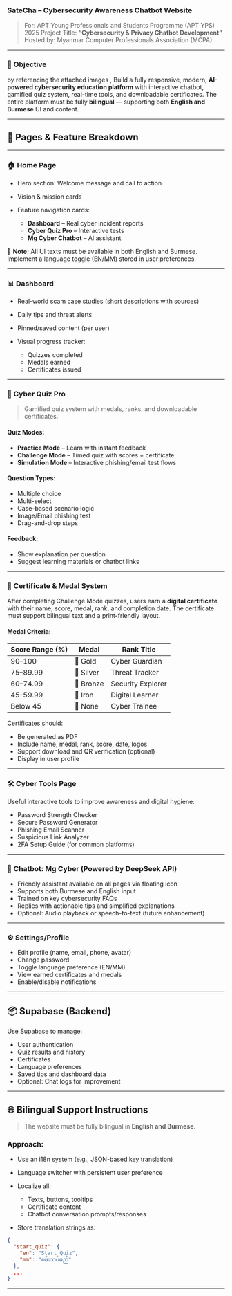 
### **SateCha – Cybersecurity Awareness Chatbot Website**

> For: APT Young Professionals and Students Programme (APT YPS) 2025
> Project Title: **“Cybersecurity & Privacy Chatbot Development”**
> Hosted by: Myanmar Computer Professionals Association (MCPA)

---

### 🎯 Objective

by referencing the attached images , Build a fully responsive, modern, **AI-powered cybersecurity education platform** with interactive chatbot, gamified quiz system, real-time tools, and downloadable certificates. The entire platform must be fully **bilingual** — supporting both **English and Burmese** UI and content.

---

## 🧭 Pages & Feature Breakdown

---

### 🏠 Home Page

* Hero section: Welcome message and call to action
* Vision & mission cards
* Feature navigation cards:

  * **Dashboard** – Real cyber incident reports
  * **Cyber Quiz Pro** – Interactive tests
  * **Mg Cyber Chatbot** – AI assistant

📝 **Note:** All UI texts must be available in both English and Burmese. Implement a language toggle (EN/MM) stored in user preferences.

---

### 📊 Dashboard

* Real-world scam case studies (short descriptions with sources)
* Daily tips and threat alerts
* Pinned/saved content (per user)
* Visual progress tracker:

  * Quizzes completed
  * Medals earned
  * Certificates issued

---

### 🧠 Cyber Quiz Pro

> Gamified quiz system with medals, ranks, and downloadable certificates.

#### Quiz Modes:

* **Practice Mode** – Learn with instant feedback
* **Challenge Mode** – Timed quiz with scores + certificate
* **Simulation Mode** – Interactive phishing/email test flows

#### Question Types:

* Multiple choice
* Multi-select
* Case-based scenario logic
* Image/Email phishing test
* Drag-and-drop steps

#### Feedback:

* Show explanation per question
* Suggest learning materials or chatbot links

---

### 🏅 Certificate & Medal System

After completing Challenge Mode quizzes, users earn a **digital certificate** with their name, score, medal, rank, and completion date. The certificate must support bilingual text and a print-friendly layout.

#### Medal Criteria:

| Score Range (%) | Medal     | Rank Title        |
| --------------- | --------- | ----------------- |
| 90–100          | 🥇 Gold   | Cyber Guardian    |
| 75–89.99        | 🥈 Silver | Threat Tracker    |
| 60–74.99        | 🥉 Bronze | Security Explorer |
| 45–59.99        | 🏅 Iron   | Digital Learner   |
| Below 45        | 📘 None   | Cyber Trainee     |

Certificates should:

* Be generated as PDF
* Include name, medal, rank, score, date, logos
* Support download and QR verification (optional)
* Display in user profile

---

### 🛠 Cyber Tools Page

Useful interactive tools to improve awareness and digital hygiene:

* Password Strength Checker
* Secure Password Generator
* Phishing Email Scanner
* Suspicious Link Analyzer
* 2FA Setup Guide (for common platforms)

---

### 🤖 Chatbot: **Mg Cyber** (Powered by DeepSeek API)

* Friendly assistant available on all pages via floating icon
* Supports both Burmese and English input
* Trained on key cybersecurity FAQs
* Replies with actionable tips and simplified explanations
* Optional: Audio playback or speech-to-text (future enhancement)

---

### ⚙️ Settings/Profile

* Edit profile (name, email, phone, avatar)
* Change password
* Toggle language preference (EN/MM)
* View earned certificates and medals
* Enable/disable notifications

---

## 📦 Supabase (Backend)

Use Supabase to manage:

* User authentication
* Quiz results and history
* Certificates
* Language preferences
* Saved tips and dashboard data
* Optional: Chat logs for improvement

---

## 🌐 Bilingual Support Instructions

> The website must be fully bilingual in **English and Burmese**.

### Approach:

* Use an i18n system (e.g., JSON-based key translation)
* Language switcher with persistent user preference
* Localize all:

  * Texts, buttons, tooltips
  * Certificate content
  * Chatbot conversation prompts/responses
* Store translation strings as:

```json
{
  "start_quiz": {
    "en": "Start Quiz",
    "mm": "စမ်းသပ်မည်"
  },
  ...
}
```

---
